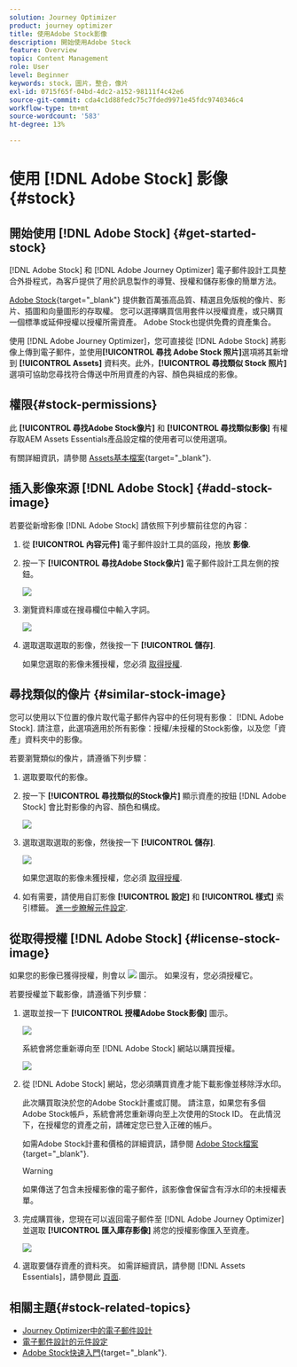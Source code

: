 ```yaml
---
solution: Journey Optimizer
product: journey optimizer
title: 使用Adobe Stock影像
description: 開始使用Adobe Stock
feature: Overview
topic: Content Management
role: User
level: Beginner
keywords: stock，圖片，整合，像片
exl-id: 0715f65f-04bd-4dc2-a152-98111f4c42e6
source-git-commit: cda4c1d88fedc75c7fded9971e45fdc9740346c4
workflow-type: tm+mt
source-wordcount: '583'
ht-degree: 13%

---
```


# 使用 [!DNL Adobe Stock] 影像 {#stock}

## 開始使用 [!DNL Adobe Stock] {#get-started-stock}

[!DNL Adobe Stock] 和 [!DNL Adobe Journey Optimizer] 電子郵件設計工具整合外掛程式，為客戶提供了用於訊息製作的導覽、授權和儲存影像的簡單方法。

[Adobe Stock](https://helpx.adobe.com/stock/get-started.html){target="_blank"} 提供數百萬張高品質、精選且免版稅的像片、影片、插圖和向量圖形的存取權。 您可以選擇購買信用套件以授權資產，或只購買一個標準或延伸授權以授權所需資產。 Adobe Stock也提供免費的資產集合。

使用 [!DNL Adobe Journey Optimizer]，您可直接從 [!DNL Adobe Stock] 將影像上傳到電子郵件，並使用&#x200B;**[!UICONTROL 尋找 Adobe Stock 照片]**&#x200B;選項將其新增到 **[!UICONTROL Assets]** 資料夾。此外，**[!UICONTROL 尋找類似 Stock 照片]**&#x200B;選項可協助您尋找符合傳送中所用資產的內容、顏色與組成的影像。

## 權限{#stock-permissions}

此 **[!UICONTROL 尋找Adobe Stock像片]** 和 **[!UICONTROL 尋找類似影像]** 有權存取AEM Assets Essentials產品設定檔的使用者可以使用選項。

有關詳細資訊，請參閱 [Assets基本檔案](https://experienceleague.adobe.com/docs/experience-manager-assets-essentials/help/get-started-admins/deploy-administer.html#add-users-to-essentials){target="_blank"}.

## 插入影像來源 [!DNL Adobe Stock] {#add-stock-image}

若要從新增影像 [!DNL Adobe Stock] 請依照下列步驟前往您的內容：

1. 從 **[!UICONTROL 內容元件]** 電子郵件設計工具的區段，拖放 **影像**.

1. 按一下 **[!UICONTROL 尋找Adobe Stock像片]** 電子郵件設計工具左側的按鈕。

   ![](assets/stock-find-photos.png)

1. 瀏覽資料庫或在搜尋欄位中輸入字詞。

   ![](assets/stock-select-from-lib.png)

1. 選取選取選取的影像，然後按一下 **[!UICONTROL 儲存]**.

   如果您選取的影像未獲授權，您必須 [取得授權](#license-stock-image).

## 尋找類似的像片 {#similar-stock-image}

您可以使用以下位置的像片取代電子郵件內容中的任何現有影像： [!DNL Adobe Stock]. 請注意，此選項適用於所有影像：授權/未授權的Stock影像，以及您「資產」資料夾中的影像。

若要瀏覽類似的像片，請遵循下列步驟：

1. 選取要取代的影像。
1. 按一下 **[!UICONTROL 尋找類似的Stock像片]** 顯示資產的按鈕 [!DNL Adobe Stock] 會比對影像的內容、顏色和構成。

   ![](assets/stock-similar.png)

1. 選取選取選取的影像，然後按一下 **[!UICONTROL 儲存]**.

   ![](assets/stock-similar-results.png)

   如果您選取的影像未獲授權，您必須 [取得授權](#license-stock-image).

1. 如有需要，請使用自訂影像 **[!UICONTROL 設定]** 和 **[!UICONTROL 樣式]** 索引標籤。 [進一步瞭解元件設定](content-components.md).

## 從取得授權 [!DNL Adobe Stock] {#license-stock-image}

如果您的影像已獲得授權，則會以 ![](assets/stock_10.png) 圖示。 如果沒有，您必須授權它。

若要授權並下載影像，請遵循下列步驟：

1. 選取並按一下 **[!UICONTROL 授權Adobe Stock影像]** 圖示。

   ![](assets/stock-license-icon.png)

   系統會將您重新導向至 [!DNL Adobe Stock] 網站以購買授權。

   ![](assets/stock-license-photo.png)

1. 從 [!DNL Adobe Stock] 網站，您必須購買資產才能下載影像並移除浮水印。

   此次購買取決於您的Adobe Stock計畫或訂閱。 請注意，如果您有多個Adobe Stock帳戶，系統會將您重新導向至上次使用的Stock ID。 在此情況下，在授權您的資產之前，請確定您已登入正確的帳戶。

   如需Adobe Stock計畫和價格的詳細資訊，請參閱 [Adobe Stock檔案](https://stock.adobe.com/plans){target="_blank"}.

   >[!WARNING]
   > 如果傳送了包含未授權影像的電子郵件，該影像會保留含有浮水印的未授權表單。

1. 完成購買後，您現在可以返回電子郵件至 [!DNL Adobe Journey Optimizer] 並選取 **[!UICONTROL 匯入庫存影像]** 將您的授權影像匯入至資產。

   ![](assets/stock_6.png)

1. 選取要儲存資產的資料夾。 如需詳細資訊，請參閱 [!DNL Assets Essentials]，請參閱此 [頁面](assets-essentials.md#get-started-assets-essentials).

## 相關主題{#stock-related-topics}

* [Journey Optimizer中的電子郵件設計](get-started-email-design.md)
* [電子郵件設計的元件設定](content-components.md)
* [Adobe Stock快速入門](https://helpx.adobe.com/stock/get-started.html){target="_blank"}.

